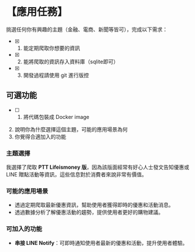 # 【應用任務】

挑選任何你有興趣的主題（金融、電商、新聞等皆可），完成以下需求：

- [X] 1. 能定期爬取你想要的資訊
- [X] 2. 能將爬取的資訊存入資料庫（sqlite即可）
- [X] 3. 開發過程請使用 git 進行版控

## 可選功能

- [ ] 1. 將代碼包裝成 Docker image
2. 說明你為什麼選擇這個主題，可能的應用場景為何
3. 你覺得合適加入的功能

### 主題選擇

我選擇了爬取 **PTT Lifeismoney 版**，因為該版面經常有好心人士發文告知優惠或 LINE 贈點活動等資訊，這些信息對於消費者來說非常有價值。

### 可能的應用場景

- 透過定期爬取最新優惠資訊，幫助使用者獲得即時的優惠和活動消息。
- 透過數據分析了解優惠活動的趨勢，提供使用者更好的購物建議。

### 可加入的功能

- **串接 LINE Notify**：可即時通知使用者最新的優惠和活動，提升使用者體驗。
